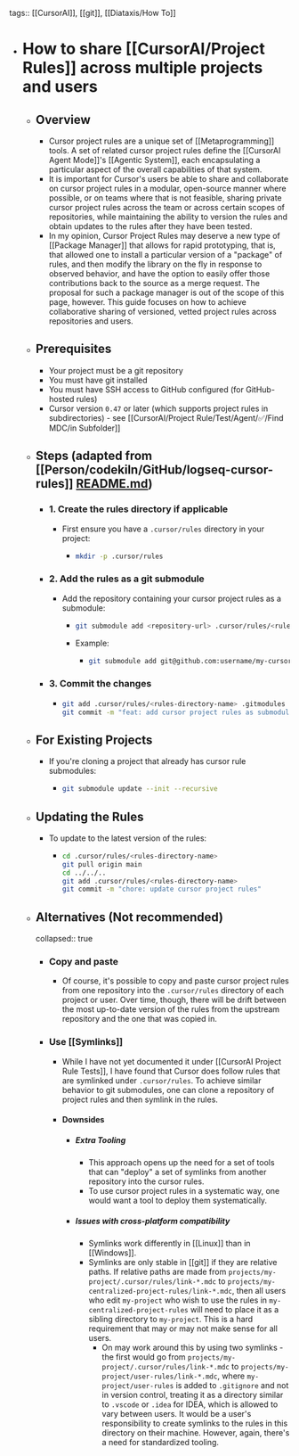tags:: [[CursorAI]], [[git]], [[Diataxis/How To]]

- # How to share [[CursorAI/Project Rules]] across multiple projects and users
	- ## Overview
		- Cursor project rules are a unique set of [[Metaprogramming]] tools. A set of related cursor project rules define the [[CursorAI Agent Mode]]'s [[Agentic System]], each encapsulating a particular aspect of the overall capabilities of that system.
		- It is important for Cursor's users be able to share and collaborate on cursor project rules in a modular, open-source manner where possible, or on teams where that is not feasible, sharing private cursor project rules across the team or across certain scopes of repositories, while maintaining the ability to version the rules and obtain updates to the rules after they have been tested.
		- In my opinion, Cursor Project Rules may deserve a new type of  [[Package Manager]] that allows for rapid prototyping, that is, that allowed one to install a particular version of a "package" of rules, and then modify the library on the fly in response to observed behavior, and have the option to easily offer those contributions back to the source as a merge request. The proposal for such a package manager is out of the scope of this page, however. This guide focuses on how to achieve collaborative sharing of versioned, vetted project rules across repositories and users.
	- ## Prerequisites
		- Your project must be a git repository
		- You must have git installed
		- You must have SSH access to GitHub configured (for GitHub-hosted rules)
		- Cursor version `0.47` or later (which supports project rules in subdirectories) - see [[CursorAI/Project Rule/Test/Agent/✅/Find MDC/in Subfolder]]
	- ## Steps (adapted from [[Person/codekiln/GitHub/logseq-cursor-rules]] [README.md](https://github.com/codekiln/logseq-cursor-rules))
		- ### 1. Create the rules directory if applicable
			- First ensure you have a `.cursor/rules` directory in your project:
				- ```bash
				  mkdir -p .cursor/rules
				  ```
		- ### 2. Add the rules as a git submodule
			- Add the repository containing your cursor project rules as a submodule:
				- ```bash
				  git submodule add <repository-url> .cursor/rules/<rules-directory-name>
				  ```
				- Example:
					- ```bash
					  git submodule add git@github.com:username/my-cursor-rules.git .cursor/rules/my-cursor-rules
					  ```
		- ### 3. Commit the changes
			- ```bash
			  git add .cursor/rules/<rules-directory-name> .gitmodules
			  git commit -m "feat: add cursor project rules as submodule"
			  ```
	- ## For Existing Projects
		- If you're cloning a project that already has cursor rule submodules:
			- ```bash
			  git submodule update --init --recursive
			  ```
	- ## Updating the Rules
		- To update to the latest version of the rules:
			- ```bash
			  cd .cursor/rules/<rules-directory-name>
			  git pull origin main
			  cd ../../..
			  git add .cursor/rules/<rules-directory-name>
			  git commit -m "chore: update cursor project rules"
			  ```
	- ## Alternatives (Not recommended)
	  collapsed:: true
		- ### Copy and paste
			- Of course, it's possible to copy and paste cursor project rules from one repository into the `.cursor/rules` directory of each project or user. Over time, though, there will be drift between the most up-to-date version of the rules from the upstream repository and the one that was copied in.
		- ### Use [[Symlinks]]
			- While I have not yet documented it under [[CursorAI Project Rule Tests]], I have found that Cursor does follow rules that are symlinked under `.cursor/rules`. To achieve similar behavior to git submodules, one can clone a repository of project rules and then symlink in the rules.
			- #### Downsides
				- ##### Extra Tooling
					- This approach opens up the need for a set of tools that can "deploy" a set of symlinks from another repository into the cursor rules.
					- To use cursor project rules in a systematic way, one would want a tool to deploy them systematically.
				- ##### Issues with cross-platform compatibility
					- Symlinks work differently in [[Linux]] than in [[Windows]].
					- Symlinks are only stable in [[git]] if they are relative paths. If relative paths are made from `projects/my-project/.cursor/rules/link-*.mdc` to `projects/my-centralized-project-rules/link-*.mdc`, then all users who edit `my-project` who wish to use the rules in `my-centralized-project-rules` will need to place it as a sibling directory to  `my-project`. This is a hard requirement that may or may not make sense for all users.
						- On may work around this by using two symlinks - the first would go from `projects/my-project/.cursor/rules/link-*.mdc` to `projects/my-project/user-rules/link-*.mdc`, where `my-project/user-rules` is added to `.gitignore` and not in version control, treating it as a directory similar to `.vscode` or `.idea` for IDEA, which is allowed to vary between users. It would be a user's responsibility to create symlinks to the rules in this directory on their machine. However, again, there's a need for standardized tooling.